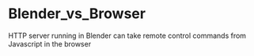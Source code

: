 # Blender_vs_Browser
HTTP server running in Blender can take remote control commands from Javascript in the browser
